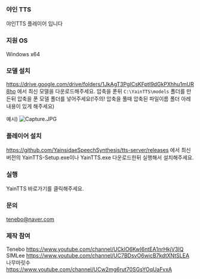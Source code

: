 ### 야인 TTS ###
야인TTS 플레이어 입니다


### 지원 OS ###
Windows x64

### 모델 설치 ###
https://drive.google.com/drive/folders/1JkAgT3PgICsKFptI9dGkPXhhu1mUR8ho 에서 최신 모델을 다운로드해주세요.
압축을 푼뒤
```C:\YainTTS\models``` 폴더를 만든뒤
압축을 푼 모델 폴더를 넣어주세요(!주의! 압축을 풀때 압축된 파일이름 폴더 아레 내용이 있게 해주세요)

예시)
![Capture.JPG](https://raw.githubusercontent.com/YainsidaeSpeechSynthesis/tts-server/master/screenshots/Capture.JPG)

### 플레이어 설치 ###
https://github.com/YainsidaeSpeechSynthesis/tts-server/releases 에서 최신 버전의 YainTTS-Setup.exe이나 YainTTS.exe 다운로드한뒤 실행해서 설치해주세요.

### 실행 ###
YainTTS 바로가기를 클릭해주세요.

### 문의 ###
tenebo@naver.com

### 제작 참여 ###
Tenebo https://www.youtube.com/channel/UCklO6KwI6ntEA1nrHkjV3IQ \
SIMLee https://www.youtube.com/channel/UC7BDsvO6wicB7kdtXNtSLEA \
나무마릿수 https://www.youtube.com/channel/UCw2mg6rut70SGsYOqUaFvxA
